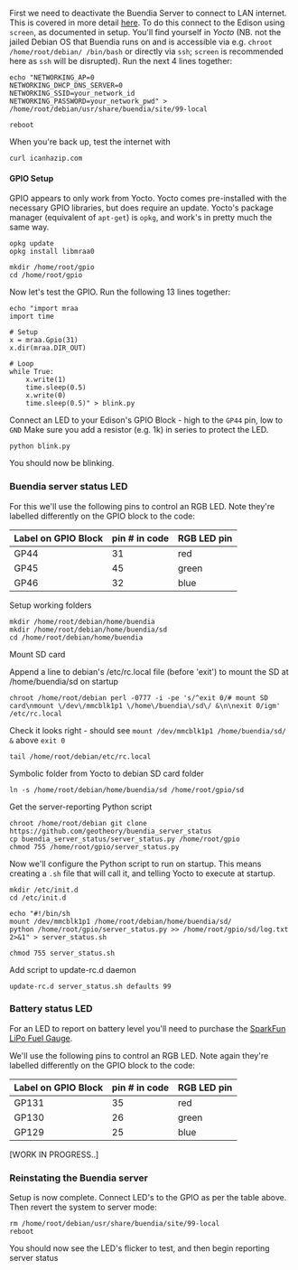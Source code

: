 First we need to deactivate the Buendia Server to connect to LAN internet.  This is covered in more detail [here](https://github.com/projectbuendia/buendia/wiki/Setting-up-an-Edison).  To do this connect to the Edison using `screen`, as documented in setup.  You'll find yourself in _Yocto_ (NB. not the jailed Debian OS that Buendia runs on and is accessible via e.g. `chroot /home/root/debian/ /bin/bash` or directly via `ssh`; `screen` is recommended here as `ssh` will be disrupted).  Run the next 4 lines together:

    echo "NETWORKING_AP=0
    NETWORKING_DHCP_DNS_SERVER=0
    NETWORKING_SSID=your_network_id
    NETWORKING_PASSWORD=your_network_pwd" > /home/root/debian/usr/share/buendia/site/99-local
    
    reboot

When you're back up, test the internet with

    curl icanhazip.com


#### GPIO Setup

GPIO appears to only work from Yocto.  Yocto comes pre-installed with the necessary GPIO libraries, but does require an update.  Yocto's package manager (equivalent of `apt-get`) is `opkg`, and work's in pretty much the same way.

    opkg update
    opkg install libmraa0
    
    mkdir /home/root/gpio
    cd /home/root/gpio

Now let's test the GPIO.  Run the following 13 lines together:

    echo "import mraa
    import time
    
    # Setup
    x = mraa.Gpio(31)
    x.dir(mraa.DIR_OUT)
    
    # Loop
    while True:
        x.write(1)
        time.sleep(0.5)
        x.write(0)
        time.sleep(0.5)" > blink.py

Connect an LED to your Edison's GPIO Block - high to the `GP44` pin, low to `GND`  Make sure you add a resistor (e.g. 1k) in series to protect the LED.

    python blink.py

You should now be blinking.


### Buendia server status LED

For this we'll use the following pins to control an RGB LED. Note they're labelled differently on the GPIO block to the code:

| Label on GPIO Block  | pin # in code | RGB LED pin |
| ------------- | ------------- | ------------- |
| GP44  | 31  | red |
| GP45  | 45  | green |
| GP46  | 32  | blue |

Setup working folders

    mkdir /home/root/debian/home/buendia
    mkdir /home/root/debian/home/buendia/sd
    cd /home/root/debian/home/buendia

Mount SD card

Append a line to debian's /etc/rc.local file (before 'exit') to mount the SD at /home/buendia/sd on startup

    chroot /home/root/debian perl -0777 -i -pe 's/^exit 0/# mount SD card\nmount \/dev\/mmcblk1p1 \/home\/buendia\/sd\/ &\n\nexit 0/igm' /etc/rc.local

Check it looks right - should see `mount /dev/mmcblk1p1 /home/buendia/sd/ &` above `exit 0`

    tail /home/root/debian/etc/rc.local

Symbolic folder from Yocto to debian SD card folder

    ln -s /home/root/debian/home/buendia/sd /home/root/gpio/sd

Get the server-reporting Python script

    chroot /home/root/debian git clone https://github.com/geotheory/buendia_server_status
    cp buendia_server_status/server_status.py /home/root/gpio
    chmod 755 /home/root/gpio/server_status.py

Now we'll configure the Python script to run on startup.  This means creating a `.sh` file that will call it, and telling Yocto to execute at startup.

    mkdir /etc/init.d
    cd /etc/init.d
    
    echo "#!/bin/sh
    mount /dev/mmcblk1p1 /home/root/debian/home/buendia/sd/
    python /home/root/gpio/server_status.py >> /home/root/gpio/sd/log.txt 2>&1" > server_status.sh
    
    chmod 755 server_status.sh

Add script to update-rc.d daemon

    update-rc.d server_status.sh defaults 99


### Battery status LED

For an LED to report on battery level you'll need to purchase the [SparkFun LiPo Fuel Gauge](https://www.sparkfun.com/products/10617).

We'll use the following pins to control an RGB LED. Note again they're labelled differently on the GPIO block to the code:

| Label on GPIO Block  | pin # in code | RGB LED pin |
| ------------- | ------------- | ------------- |
| GP131  | 35  | red |
| GP130  | 26  | green |
| GP129  | 25  | blue |

[WORK IN PROGRESS..]


### Reinstating the Buendia server

Setup is now complete.  Connect LED's to the GPIO as per the table above. Then revert the system to server mode:

    rm /home/root/debian/usr/share/buendia/site/99-local
    reboot

You should now see the LED's flicker to test, and then begin reporting server status

